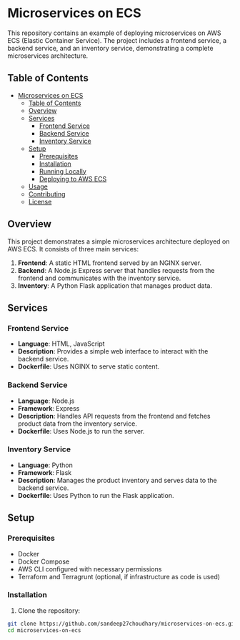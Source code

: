 # Microservices on ECS

This repository contains an example of deploying microservices on AWS ECS (Elastic Container Service). The project includes a frontend service, a backend service, and an inventory service, demonstrating a complete microservices architecture.

## Table of Contents

- [Microservices on ECS](#microservices-on-ecs)
  - [Table of Contents](#table-of-contents)
  - [Overview](#overview)
  - [Services](#services)
    - [Frontend Service](#frontend-service)
    - [Backend Service](#backend-service)
    - [Inventory Service](#inventory-service)
  - [Setup](#setup)
    - [Prerequisites](#prerequisites)
    - [Installation](#installation)
    - [Running Locally](#running-locally)
    - [Deploying to AWS ECS](#deploying-to-aws-ecs)
  - [Usage](#usage)
  - [Contributing](#contributing)
  - [License](#license)

## Overview

This project demonstrates a simple microservices architecture deployed on AWS ECS. It consists of three main services:

1. **Frontend**: A static HTML frontend served by an NGINX server.
2. **Backend**: A Node.js Express server that handles requests from the frontend and communicates with the inventory service.
3. **Inventory**: A Python Flask application that manages product data.

## Services

### Frontend Service

- **Language**: HTML, JavaScript
- **Description**: Provides a simple web interface to interact with the backend service.
- **Dockerfile**: Uses NGINX to serve static content.

### Backend Service

- **Language**: Node.js
- **Framework**: Express
- **Description**: Handles API requests from the frontend and fetches product data from the inventory service.
- **Dockerfile**: Uses Node.js to run the server.

### Inventory Service

- **Language**: Python
- **Framework**: Flask
- **Description**: Manages the product inventory and serves data to the backend service.
- **Dockerfile**: Uses Python to run the Flask application.

## Setup

### Prerequisites

- Docker
- Docker Compose
- AWS CLI configured with necessary permissions
- Terraform and Terragrunt (optional, if infrastructure as code is used)

### Installation

1. Clone the repository:

```bash
git clone https://github.com/sandeep27choudhary/microservices-on-ecs.git
cd microservices-on-ecs

